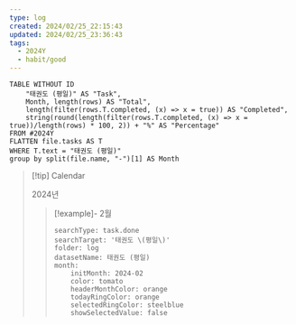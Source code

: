 ```yaml
---
type: log
created: 2024/02/25_22:15:43
updated: 2024/02/25_23:36:43
tags:
  - 2024Y
  - habit/good
---
```


```dataview
TABLE WITHOUT ID
	"태권도 (평일)" AS "Task", 
	Month, length(rows) AS "Total",
	length(filter(rows.T.completed, (x) => x = true)) AS "Completed",
	string(round(length(filter(rows.T.completed, (x) => x = true))/length(rows) * 100, 2)) + "%" AS "Percentage"
FROM #2024Y 
FLATTEN file.tasks AS T
WHERE T.text = "태권도 (평일)"
group by split(file.name, "-")[1] AS Month
```

> [!tip] Calendar
> 
> 2024년
> 
> > [!example]- 2월
> > 
> > ```tracker
> > searchType: task.done
> > searchTarget: '태권도 \(평일\)'
> > folder: log
> > datasetName: 태권도 (평일)
> > month:
> >     initMonth: 2024-02
> >     color: tomato
> >     headerMonthColor: orange
> >     todayRingColor: orange
> >     selectedRingColor: steelblue
> >     showSelectedValue: false
> > ```
